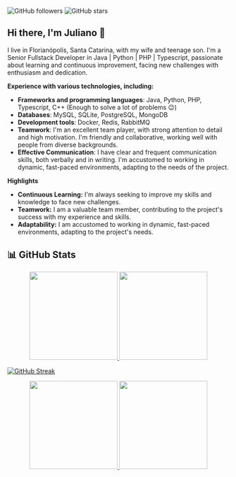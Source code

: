 ![GitHub followers](https://img.shields.io/github/followers/julianomacielferreira?style=social)
![GitHub stars](https://img.shields.io/github/stars/julianomacielferreira?style=social)
## Hi there, I'm Juliano 👋

I live in Florianópolis, Santa Catarina, with my wife and teenage son. I'm a Senior Fullstack Developer in Java | Python | PHP | Typescript, passionate about learning and continuous improvement, facing new challenges with enthusiasm and dedication.

**Experience with various technologies, including:**

- **Frameworks and programming languages**: Java, Python, PHP, Typescript, C++ (Enough to solve a lot of problems 😉)
- **Databases**: MySQL, SQLite, PostgreSQL, MongoDB
- **Development tools**: Docker, Redis, RabbitMQ
- **Teamwork**: I'm an excellent team player, with strong attention to detail and high motivation. I'm friendly and collaborative, working well with people from diverse backgrounds.
- **Effective Communication**: I have clear and frequent communication skills, both verbally and in writing. I'm accustomed to working in dynamic, fast-paced environments, adapting to the needs of the project.

**Highlights**

- **Continuous Learning:** I'm always seeking to improve my skills and knowledge to face new challenges. 
- **Teamwork:** I am a valuable team member, contributing to the project's success with my experience and skills.
- **Adaptability:** I am accustomed to working in dynamic, fast-paced environments, adapting to the project's needs.

## 📊 GitHub Stats

<div align='center'>
  <a href="https://github.com/julianomacielferreira">
    <img height="200em" src="https://github-readme-stats.vercel.app/api/top-langs/?username=julianomacielferreira&layout=compact&langs_count=12&theme=dark"/>
  </a>
  <a href="https://github.com/julianomacielferreira">
    <img height="200em" src="http://github-profile-summary-cards.vercel.app/api/cards/most-commit-language?username=julianomacielferreira&theme=dark"/>
  </a>
</div>

[![GitHub Streak](https://streak-stats.demolab.com?user=julianomacielferreira&theme=dark&card_width=1000)](https://git.io/streak-stats)

<div align='center'>
  <a href="https://github.com/julianomacielferreira">
    <img height="200em" src="http://github-profile-summary-cards.vercel.app/api/cards/profile-details?username=julianomacielferreira&theme=dark"/>
  </a>
  <a href="https://github.com/julianomacielferreira">
    <img height="200em" src="https://github-readme-stats.vercel.app/api?username=julianomacielferreira&show_icons=true&theme=dark&include_all_commits=true&count_private=true"/>
  </a>   
</div>

<!--
**julianomacielferreira/julianomacielferreira** is a ✨ _special_ ✨ repository because its `README.md` (this file) appears on your GitHub profile.

Here are some ideas to get you started:

- 🔭 I’m currently working on ...
- 🌱 I’m currently learning ...
- 👯 I’m looking to collaborate on ...
- 🤔 I’m looking for help with ...
- 💬 Ask me about ...
- 📫 How to reach me: ...
- 😄 Pronouns: ...
- ⚡ Fun fact: ...
-->
